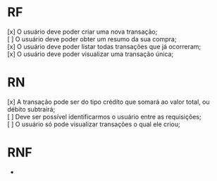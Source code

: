 # RF

[x] O usuário deve poder criar uma nova transação; <br />
[ ] O usuário deve poder obter um resumo da sua compra; <br />
[x] O usuário deve poder listar todas transações que já ocorreram; <br />
[x] O usuário deve poder visualizar uma transação única; <br />

# RN

[x] A transação pode ser do tipo crédito que somará ao valor total, ou débito subtrairá; <br />
[ ] Deve ser possível identificarmos o usuário entre as requisições; <br />
[ ] O usuário só pode visualizar transações o qual ele criou;


# RNF

- 